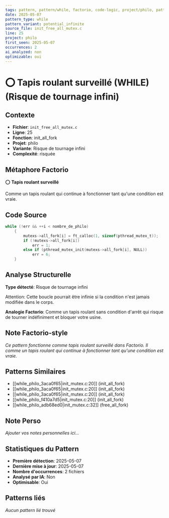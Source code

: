 ```yaml
---
tags: pattern, pattern/while, factorio, code-logic, project/philo, pattern/variant/potential_infinite
date: 2025-05-07
pattern_type: while
pattern_variant: potential_infinite
source_file: init_free_all_mutex.c
line: 25
project: philo
first_seen: 2025-05-07
occurrences: 2
ai_analyzed: non
optimizable: oui
---
```


# ⭕ Tapis roulant surveillé (WHILE) (Risque de tournage infini)

## Contexte
- **Fichier**: `init_free_all_mutex.c`
- **Ligne**: 25
- **Fonction**: init_all_fork
- **Projet**: philo
- **Variante**: Risque de tournage infini
- **Complexité**: risquée

## Métaphore Factorio
⭕ **Tapis roulant surveillé**

Comme un tapis roulant qui continue à fonctionner tant qu'une condition est vraie.

## Code Source
```c
while (!err && ++i < nombre_de_philo)
	{
		mutexs->all_fork[i] = ft_calloc(1, sizeof(pthread_mutex_t));
		if (!mutexs->all_fork[i])
			err = 1;
		else if (pthread_mutex_init(mutexs->all_fork[i], NULL))
			err = 6;
	}
```

## Analyse Structurelle
**Type détecté**: Risque de tournage infini

Attention: Cette boucle pourrait être infinie si la condition n'est jamais modifiée dans le corps.

**Analogie Factorio**:
Comme un tapis roulant sans condition d'arrêt qui risque de tourner indéfiniment et bloquer votre usine.

## Note Factorio-style
*Ce pattern fonctionne comme tapis roulant surveillé dans Factorio. Il comme un tapis roulant qui continue à fonctionner tant qu'une condition est vraie.*

## Patterns Similaires
- [[while_philo_3aca0f65|init_mutex.c:20]] (init_all_fork)
- [[while_philo_3aca0f65|init_mutex.c:20]] (init_all_fork)
- [[while_philo_3aca0f65|init_mutex.c:20]] (init_all_fork)
- [[while_philo_f410a7d5|init_mutex.c:20]] (init_all_fork)
- [[while_philo_adb68ed0|init_mutex.c:32]] (free_all_fork)

## Note Perso
*Ajouter vos notes personnelles ici...*

## Statistiques du Pattern
- **Première détection**: 2025-05-07
- **Dernière mise à jour**: 2025-05-07
- **Nombre d'occurrences**: 2 fichiers
- **Analysé par IA**: Non
- **Optimisable**: Oui

## Patterns liés
*Aucun pattern lié trouvé*
